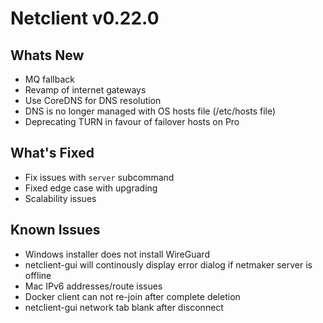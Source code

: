 # Netclient v0.22.0

## Whats New
- MQ fallback
- Revamp of internet gateways
- Use CoreDNS for DNS resolution
- DNS is no longer managed with OS hosts file (/etc/hosts file)
- Deprecating TURN in favour of failover hosts on Pro

## What's Fixed
- Fix issues with `server` subcommand
- Fixed edge case with upgrading
- Scalability issues

## Known Issues
- Windows installer does not install WireGuard
- netclient-gui will continously display error dialog if netmaker server is offline
- Mac IPv6 addresses/route issues
- Docker client can not re-join after complete deletion
- netclient-gui network tab blank after disconnect
